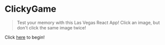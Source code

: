 # ClickyGame
>Test your memory with this Las Vegas React App!  Click an image, but don't click the same image twice!

Click [here](https://earyzhikova.github.io/ClickyGame/) to begin!

 